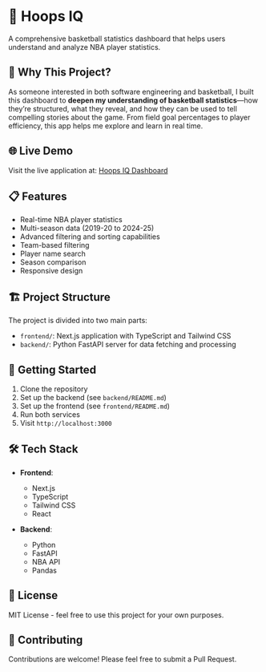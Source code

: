 # 🏀 Hoops IQ

A comprehensive basketball statistics dashboard that helps users understand and analyze NBA player statistics.

## 🎯 Why This Project?

As someone interested in both software engineering and basketball, I built this dashboard to **deepen my understanding of basketball statistics**—how they’re structured, what they reveal, and how they can be used to tell compelling stories about the game. From field goal percentages to player efficiency, this app helps me explore and learn in real time.
## 🌐 Live Demo

Visit the live application at: [Hoops IQ Dashboard](https://basketball-dashboard-phi.vercel.app/)

## 📋 Features

- Real-time NBA player statistics
- Multi-season data (2019-20 to 2024-25)
- Advanced filtering and sorting capabilities
- Team-based filtering
- Player name search
- Season comparison
- Responsive design

## 🏗️ Project Structure

The project is divided into two main parts:

- `frontend/`: Next.js application with TypeScript and Tailwind CSS
- `backend/`: Python FastAPI server for data fetching and processing

## 🚀 Getting Started

1. Clone the repository
2. Set up the backend (see `backend/README.md`)
3. Set up the frontend (see `frontend/README.md`)
4. Run both services
5. Visit `http://localhost:3000`

## 🛠️ Tech Stack

- **Frontend**:
  - Next.js
  - TypeScript
  - Tailwind CSS
  - React

- **Backend**:
  - Python
  - FastAPI
  - NBA API
  - Pandas

## 📝 License

MIT License - feel free to use this project for your own purposes.

## 🤝 Contributing

Contributions are welcome! Please feel free to submit a Pull Request.
